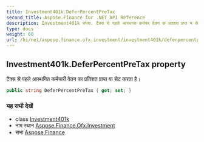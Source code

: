 ```yaml
---
title: Investment401k.DeferPercentPreTax
second_title: Aspose.Finance for .NET API Reference
description: Investment401k संपत्त. टैक्स से पहले आस्थगत कर्मचर वेतन क प्रतशत प्रप्त य सेट करत है
type: docs
weight: 60
url: /hi/net/aspose.finance.ofx.investment/investment401k/deferpercentpretax/
---
```

## Investment401k.DeferPercentPreTax property

टैक्स से पहले आस्थगित कर्मचारी वेतन का प्रतिशत प्राप्त या सेट करता है।

```csharp
public string DeferPercentPreTax { get; set; }
```

### यह सभी देखें

* class [Investment401k](../)
* नाम स्थान [Aspose.Finance.Ofx.Investment](../../investment401k/)
* सभा [Aspose.Finance](../../../)



